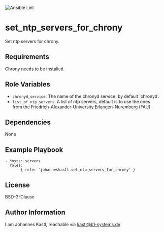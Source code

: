 ![Ansible Lint](https://github.com/johanneskastl/ansible-role-set_ntp_servers_for_chrony/workflows/Ansible%20Lint/badge.svg)

set_ntp_servers_for_chrony
=========

Set ntp servers for chrony.

Requirements
------------

Chrony needs to be installed.

Role Variables
--------------

- `chronyd_service`: The name of the chronyd service, by default 'chronyd'.
- `list_of_ntp_servers`: A list of ntp servers, default is to use the ones from the Friedrich-Alexander-University Erlangen-Nuremberg (FAU)

Dependencies
------------

None

Example Playbook
----------------

    - hosts: servers
      roles:
         - { role: 'johanneskastl.set_ntp_servers_for_chrony' }

License
-------

BSD-3-Clause

Author Information
------------------

I am Johannes Kastl, reachable via kastl@b1-systems.de.
